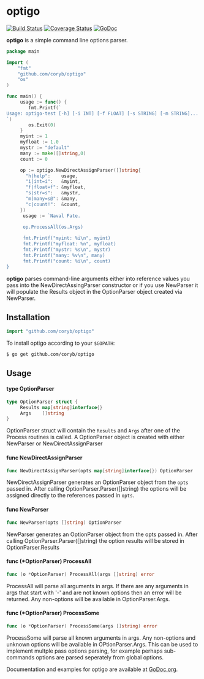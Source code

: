 optigo
=========

[![Build Status](https://travis-ci.org/coryb/optigo.svg?branch=master)](https://travis-ci.org/coryb/optigo)
[![Coverage Status](https://coveralls.io/repos/coryb/optigo/badge.svg?branch=master)](https://coveralls.io/r/coryb/optigo?branch=master)
[![GoDoc](https://godoc.org/github.com/coryb/optigo?status.png)](https://godoc.org/github.com/coryb/optigo)

**optigo** is a simple command line options parser.  

```go
package main

import (
	"fmt"
	"github.com/coryb/optigo"
    "os"
)

func main() {
     usage := func() {
        fmt.Printf(`
Usage: optigo-test [-h] [-i INT] [-f FLOAT] [-s STRING] [-m STRING]... [-c]...
`)
        os.Exit(0)
     }    
     myint := 1
     myfloat := 1.0
     mystr := "default"
     many := make([]string,0)
     count := 0

     op := optigo.NewDirectAssignParser([]string{
       "h|help":    usage,
       "i|int=i":   &myint,
       "f|float=f": &myfloat,
       "s|str=s":   &mystr,
       "m|many=s@": &many,
       "c|count!":  &count,
     })
	  usage := `Naval Fate.

      op.ProcessAll(os.Args)
      
      fmt.Printf("myint: %i\n", myint)
      fmt.Printf("myfloat: %n", myfloat)
      fmt.Printf("mystr: %s\n", mystr)
      fmt.Printf("many: %v\n", many)
      fmt.Printf("count: %i\n", count)
}
```

**optigo** parses command-line arguments either into reference values you pass into the
NewDirectAssingParser constructor or if you use NewParser it will populate the Results
object in the OptionParser object created via NewParser.

## Installation

```go
import "github.com/coryb/optigo"
```

To install optigo according to your `$GOPATH`:

```console
$ go get github.com/coryb/optigo
```

## Usage

#### type OptionParser

```go
type OptionParser struct {
     Results map[string]interface{}
     Args    []string
}
```

OptionParser struct will contain the `Results` and `Args` after one of the
Process routines is called. A OptionParser object is created with either
NewParser or NewDirectAssignParser

#### func  NewDirectAssignParser

```go
func NewDirectAssignParser(opts map[string]interface{}) OptionParser
```
NewDirectAssignParser generates an OptionParser object from the `opts` passed
in. After calling OptionParser.Parser([]string) the options will be assigned
directly to the references passed in `opts`.

#### func  NewParser

```go
func NewParser(opts []string) OptionParser
```
NewParser generates an OptionParser object from the opts passed in. After
calling OptionParser.Parser([]string) the option results will be stored in
OptionParser.Results

#### func (*OptionParser) ProcessAll

```go
func (o *OptionParser) ProcessAll(args []string) error
```
ProcessAll will parse all arguments in args. If there are any arguments in args
that start with '-' and are not known options then an error will be returned.
Any non-options will be available in OptionParser.Args.

#### func (*OptionParser) ProcessSome

```go
func (o *OptionParser) ProcessSome(args []string) error
```
ProcessSome will parse all known arguments in args. Any non-options and unknown
options will be available in OPtionParser.Args. This can be used to implement
multple pass options parsing, for example perhaps sub-commands options are
parsed seperately from global options.

Documentation and examples for optigo are available at
[GoDoc.org](https://godoc.org/github.com/coryb/optigo).
